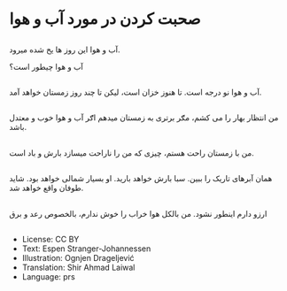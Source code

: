 # صحبت کردن در مورد آب و هوا

##
آب و هوا اين روز ها يخ شده ميرود.

آب و هوا چیطور است؟

##
آب و هوا نو درجه است. تا هنوز خزان است، ليکن تا چند روز زمستان خواهد آمد.

##
من انتظار بهار را می کشم، مګر برتری به زمستان ميدهم اګر آب و هوا خوب و معتدل باشد.

##
من با زمستان راحت هستم، چيزی که من را ناراحت ميسازد بارش و باد است.

##
همان آبرهای تاريک را ببين.
سبا بارش خواهد بارید. او بسيار شمالی خواهد بود. شايد طوفان واقع خواهد شد.

##
ارزو دارم اينطور نشود. من بالکل هوا خراب را خوش ندارم، بالخصوص رعد و برق

##
* License: CC BY
* Text: Espen Stranger-Johannessen
* Illustration: Ognjen Drageljević
* Translation: Shir Ahmad Laiwal
* Language: prs
